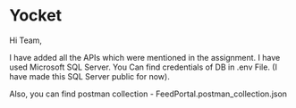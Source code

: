 # Yocket
Hi Team,

I have added all the APIs which were mentioned in the assignment.
I have used Microsoft SQL Server. You Can find credentials of DB in .env File. (I have made this SQL Server public for now).

Also, you can find postman collection - FeedPortal.postman_collection.json
